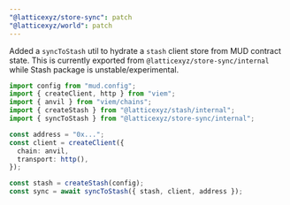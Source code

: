 ```yaml
---
"@latticexyz/store-sync": patch
"@latticexyz/world": patch
---
```


Added a `syncToStash` util to hydrate a `stash` client store from MUD contract state. This is currently exported from `@latticexyz/store-sync/internal` while Stash package is unstable/experimental.

```ts
import config from "mud.config";
import { createClient, http } from "viem";
import { anvil } from "viem/chains";
import { createStash } from "@latticexyz/stash/internal";
import { syncToStash } from "@latticexyz/store-sync/internal";

const address = "0x...";
const client = createClient({
  chain: anvil,
  transport: http(),
});

const stash = createStash(config);
const sync = await syncToStash({ stash, client, address });
```
